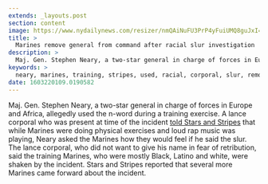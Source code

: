 ```yaml
--- 
extends: _layouts.post 
section: content 
image: https://www.nydailynews.com/resizer/nmQAiNuFU3PrP4yFuiUMQ8guJxI=/1200x0/top/cloudfront-us-east-1.images.arcpublishing.com/tronc/7WQEKJI2VYSSWWGEV5XCTM7NRI.jpg 
title: > 
  Marines remove general from command after racial slur investigation 
description: > 
  Maj. Gen. Stephen Neary, a two-star general in charge of forces in Europe and Africa, allegedly used the n-word during a training exercise.A lance corporal who was present at time of the incident told Stars and Stripes that while Marines were doing physical exercises and loud rap music was playing, Neary asked the Marines how they would feel if he said the slur.The lance corporal, who did not want to give his name in fear of retribution, said the training Marines, who were mostly Black, Latino and white, were shaken by the incident.Stars and Stripes reported that several more Marines came forward about the incident. 
keywords: > 
  neary, marines, training, stripes, used, racial, corporal, slur, remove, investigation, white, incident, lance, general, stars, command 
date: 1603220109.0190582 
--- 
```

<div><p class=""> Maj. Gen. Stephen Neary, a two-star general in charge of forces in Europe and Africa, allegedly used the n-word during a training exercise. A lance corporal who was present at time of the incident <a href="https://www.stripes.com/news/marine-corps-general-under-investigation-for-using-racial-slur-is-relieved-of-command-1.649236" target="_blank">told Stars and Stripes</a> that while Marines were doing physical exercises and loud rap music was playing, Neary asked the Marines how they would feel if he said the slur. The lance corporal, who did not want to give his name in fear of retribution, said the training Marines, who were mostly Black, Latino and white, were shaken by the incident. Stars and Stripes reported that several more Marines came forward about the incident.</p> </div>